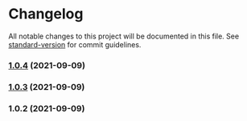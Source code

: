 # Changelog

All notable changes to this project will be documented in this file. See [standard-version](https://github.com/conventional-changelog/standard-version) for commit guidelines.

### [1.0.4](https://github.com/idimetrix/nuxt-gtm/compare/v1.0.3...v1.0.4) (2021-09-09)

### [1.0.3](https://github.com/idimetrix/nuxt-gtm/compare/v1.0.2...v1.0.3) (2021-09-09)

### 1.0.2 (2021-09-09)
